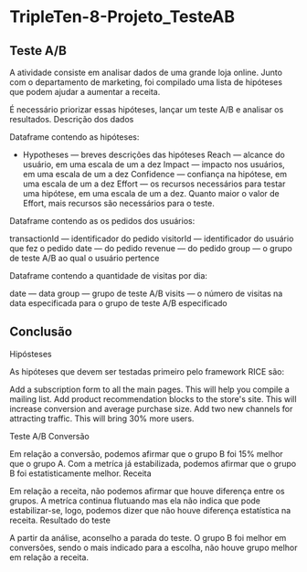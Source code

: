# TripleTen-8-Projeto_TesteAB


## Teste A/B

A atividade consiste em analisar dados de uma grande loja online. Junto com o departamento de marketing, foi compilado uma lista de hipóteses que podem ajudar a aumentar a receita.

É necessário priorizar essas hipóteses, lançar um teste A/B e analisar os resultados.
Descrição dos dados

Dataframe contendo as hipóteses:

- Hypotheses — breves descrições das hipóteses
Reach — alcance do usuário, em uma escala de um a dez
Impact — impacto nos usuários, em uma escala de um a dez
Confidence — confiança na hipótese, em uma escala de um a dez
Effort — os recursos necessários para testar uma hipótese, em uma escala de um a dez. Quanto maior o valor de Effort, mais recursos são necessários para o teste.


Dataframe contendo as os pedidos dos usuários:

transactionId — identificador do pedido
visitorId — identificador do usuário que fez o pedido
date — do pedido
revenue — do pedido
group — o grupo de teste A/B ao qual o usuário pertence


Dataframe contendo a quantidade de visitas por dia:

date — data
group — grupo de teste A/B
visits — o número de visitas na data especificada para o grupo de teste A/B especificado


## Conclusão
Hipósteses

As hipóteses que devem ser testadas primeiro pelo framework RICE são:

Add a subscription form to all the main pages. This will help you compile a mailing list.
Add product recommendation blocks to the store's site. This will increase conversion and average purchase size.
Add two new channels for attracting traffic. This will bring 30% more users.

Teste A/B
Conversão

Em relação a conversão, podemos afirmar que o grupo B foi 15% melhor que o grupo A. Com a metríca já estabilizada, podemos afirmar que o grupo B foi estatisticamente melhor.
Receita

Em relação a receita, não podemos afirmar que houve diferença entre os grupos. A metríca continua flutuando mas ela não indica que pode estabilizar-se, logo, podemos dizer que não houve diferença estatística na receita.
Resultado do teste

A partir da análise, aconselho a parada do teste. O grupo B foi melhor em conversões, sendo o mais indicado para a escolha, não houve grupo melhor em relação a receita.


